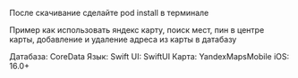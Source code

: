 После скачивание сделайте pod install в терминале

Пример как использовать яндекс карту, поиск мест, пин в центре карты, добавление и удаление адреса из карты в датабазу

Датабаза: CoreData
Язык: Swift
UI: SwiftUI
Карта: YandexMapsMobile
iOS: 16.0+
